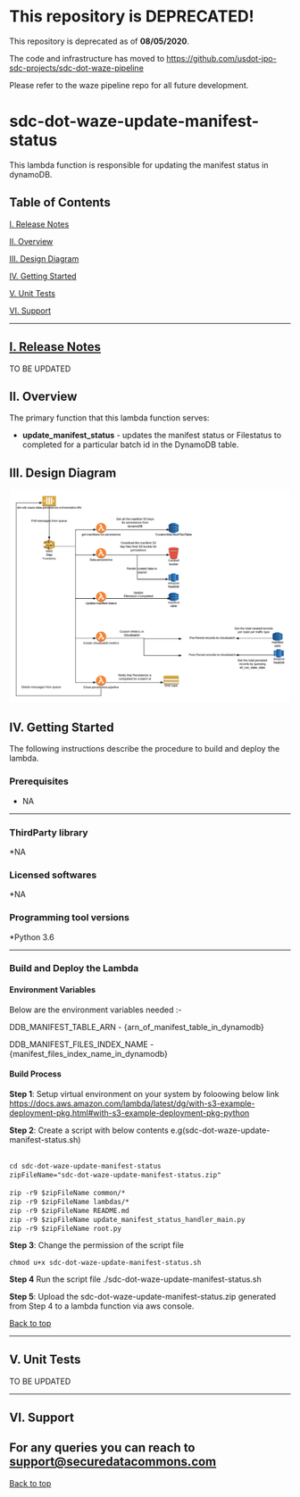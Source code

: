 # This repository is DEPRECATED!

This repository is deprecated as of **08/05/2020**.

The code and infrastructure has moved to https://github.com/usdot-jpo-sdc-projects/sdc-dot-waze-pipeline

Please refer to the waze pipeline repo for all future development.

# sdc-dot-waze-update-manifest-status
This lambda function is responsible for updating the manifest status in dynamoDB.

<a name="toc"/>

## Table of Contents

[I. Release Notes](#release-notes)

[II. Overview](#overview)

[III. Design Diagram](#design-diagram)

[IV. Getting Started](#getting-started)

[V. Unit Tests](#unit-tests)

[VI. Support](#support)

---

<a name="release-notes"/>


## [I. Release Notes](ReleaseNotes.md)
TO BE UPDATED

<a name="overview"/>

## II. Overview
The primary function that this lambda function serves:
* **update_manifest_status** - updates the manifest status or Filestatus to completed for a particular batch id in the DynamoDB table.

<a name="design-diagram"/>

## III. Design Diagram

![sdc-dot-waze-update-manifest-status](images/waze-data-persistence.png)

<a name="getting-started"/>

## IV. Getting Started

The following instructions describe the procedure to build and deploy the lambda.

### Prerequisites
* NA 

---
### ThirdParty library

*NA

### Licensed softwares

*NA

### Programming tool versions

*Python 3.6


---
### Build and Deploy the Lambda

#### Environment Variables
Below are the environment variables needed :- 

DDB_MANIFEST_TABLE_ARN - {arn_of_manifest_table_in_dynamodb}

DDB_MANIFEST_FILES_INDEX_NAME - {manifest_files_index_name_in_dynamodb}

#### Build Process

**Step 1**: Setup virtual environment on your system by foloowing below link
https://docs.aws.amazon.com/lambda/latest/dg/with-s3-example-deployment-pkg.html#with-s3-example-deployment-pkg-python

**Step 2**: Create a script with below contents e.g(sdc-dot-waze-update-manifest-status.sh)
```#!/bin/sh

cd sdc-dot-waze-update-manifest-status
zipFileName="sdc-dot-waze-update-manifest-status.zip"

zip -r9 $zipFileName common/*
zip -r9 $zipFileName lambdas/*
zip -r9 $zipFileName README.md
zip -r9 $zipFileName update_manifest_status_handler_main.py
zip -r9 $zipFileName root.py
```

**Step 3**: Change the permission of the script file

```
chmod u+x sdc-dot-waze-update-manifest-status.sh
```

**Step 4** Run the script file
./sdc-dot-waze-update-manifest-status.sh

**Step 5**: Upload the sdc-dot-waze-update-manifest-status.zip generated from Step 4 to a lambda function via aws console.

[Back to top](#toc)

---
<a name="unit-tests"/>

## V. Unit Tests

TO BE UPDATED

---
<a name="support"/>

## VI. Support

For any queries you can reach to support@securedatacommons.com
---
[Back to top](#toc)
